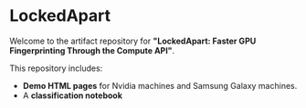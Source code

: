 # LockedApart  

Welcome to the artifact repository for **"LockedApart: Faster GPU Fingerprinting Through the Compute API"**.  

This repository includes:  
- **Demo HTML pages** for Nvidia machines and Samsung Galaxy machines.
- A **classification notebook**
